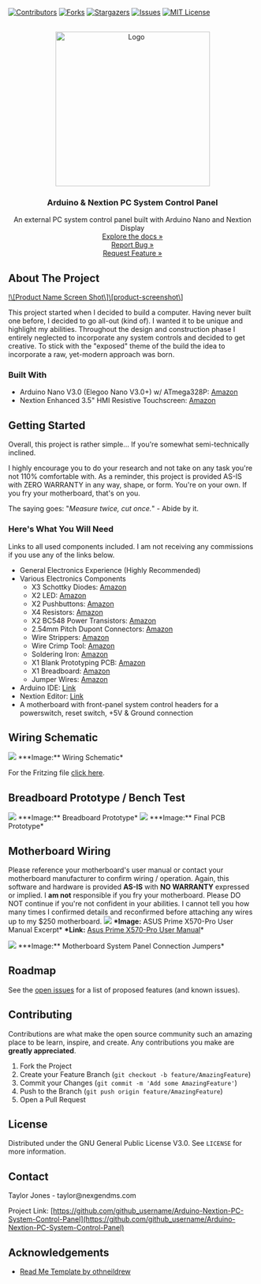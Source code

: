 [![Contributors](https://img.shields.io/github/contributors/github_username/repo.svg?style=for-the-badge)](https://github.com/t-jones14/Arduino-Nextion-PC-System-Control-Panel/graphs/contributors)
[![Forks](https://img.shields.io/github/forks/github_username/repo.svg?style=for-the-badge)](https://github.com/t-jones14/Arduino-Nextion-PC-System-Control-Panel/network/members)
[![Stargazers](https://img.shields.io/github/stars/github_username/repo.svg?style=for-the-badge)](https://github.com/t-jones14/Arduino-Nextion-PC-System-Control-Panel/stargazers)
[![Issues](https://img.shields.io/github/issues/github_username/repo.svg?style=for-the-badge)](https://github.com/t-jones14/Arduino-Nextion-PC-System-Control-Panel/issues)
[![MIT License](https://img.shields.io/github/license/github_username/repo.svg?style=for-the-badge)](https://github.com/t-jones14/Arduino-Nextion-PC-System-Control-Panel/blob/master/LICENSE.txt)

<p align="center">
<br>
<a href="https://github.com/t-jones14/Arduino-Nextion-PC-System-Control-Panel"><img src="/Source/Images/project-logo.png" alt="Logo" width="313"></a>

<h3 align="center">Arduino &amp; Nextion PC System Control Panel</h3>
<p align="center">
An external PC system control panel built with Arduino Nano and Nextion Display
<br><a align="center" href="https://t-jones14.github.io/Arduino-Nextion-PC-System-Control-Panel/">Explore the docs »</a><br><a align="center" href="https://github.com/t-jones14/Arduino-Nextion-PC-System-Control-Panel/issues">Report Bug »</a><br><a align="center" href="https://github.com/t-jones14/Arduino-Nextion-PC-System-Control-Panel/issues">Request Feature »</a>
</p>
</p>

## About The Project

[!\\\[Product Name Screen Shot\\\]\\\[product-screenshot\\\]](https://github.com/t-jones14/Arduino-Nextion-PC-System-Control-Panel/)

This project started when I decided to build a computer. Having never built one before, I decided to go all-out (kind of). I wanted it to be unique and highlight my abilities. Throughout the design and construction phase I entirely neglected to incorporate any system controls and decided to get creative. To stick with the "exposed" theme of the build the idea to incorporate a raw, yet-modern approach was born.

### Built With

- Arduino Nano V3.0 (Elegoo Nano V3.0+) w/ ATmega328P: <a href="https://www.amazon.com/gp/product/B07TTN2HMQ">Amazon</a>
- Nextion Enhanced 3.5" HMI Resistive Touchscreen: <a href="https://www.amazon.com/gp/product/B08535V3KW">Amazon</a>

## Getting Started

Overall, this project is rather simple... If you're somewhat semi-technically inclined.

I highly encourage you to do your research and not take on any task you're not 110% comfortable with. As a reminder, this project is provided AS-IS with ZERO WARRANTY in any way, shape, or form. You're on your own. If you fry your motherboard, that's on you.

The saying goes: "_Measure twice, cut once._" - Abide by it.

### Here's What You Will Need

Links to all used components included. I am not receiving any commissions if you use any of the links below.

- General Electronics Experience (Highly Recommended)
- Various Electronics Components
  - X3 Schottky Diodes: <a href="https://www.amazon.com/gp/product/B07YG8K1R9">Amazon</a>
  - X2 LED: <a href="https://www.amazon.com/gp/product/B01C19ENDM">Amazon</a>
  - X2 Pushbuttons: <a href="https://www.amazon.com/gp/product/B01CGMP9GY">Amazon</a>
  - X4 Resistors: <a href="https://www.amazon.com/gp/product/B07BKVNBH6">Amazon</a>
  - X2 BC548 Power Transistors: <a href="https://www.amazon.com/gp/product/B071P849QB">Amazon</a>
  - 2.54mm Pitch Dupont Connectors: <a href="https://www.amazon.com/gp/product/B07D91MQQ8">Amazon</a>
  - Wire Strippers: <a href="https://www.amazon.com/gp/product/B07GJFVXXD">Amazon</a>
  - Wire Crimp Tool: <a href="https://www.amazon.com/gp/product/B01CE4FAMW/">Amazon</a>
  - Soldering Iron: <a href="https://www.amazon.com/gp/product/B07SCPZJYS">Amazon</a>
  - X1 Blank Prototyping PCB: <a href="https://www.amazon.com/gp/product/B07ZYNWJ1S">Amazon</a>
  - X1 Breadboard: <a href="https://www.amazon.com/gp/product/B07DL13RZH">Amazon</a>
  - Jumper Wires: <a href="https://www.amazon.com/gp/product/B01EV70C78">Amazon</a>
- Arduino IDE: <a href="https://www.arduino.cc/en/software">Link</a>
- Nextion Editor: <a href="https://nextion.tech/nextion-editor/">Link</a>
- A motherboard with front-panel system control headers for a powerswitch, reset switch, +5V & Ground connection

## Wiring Schematic

<img src="/Source/Fritzing/Schematic.png">
***Image:** Wiring Schematic*

For the Fritzing file <a href="https://github.com/t-jones14/Arduino-Nextion-PC-System-Control-Panel/blob/main/Source/Fritzing/Schematic.fzz">click here</a>.

## Breadboard Prototype / Bench Test

<img src="/Source/Images/breadboard.jpg">
***Image:** Breadboard Prototype*

<img src="/Source/Fritzing/Schematic.png">
***Image:** Final PCB Prototype*

## Motherboard Wiring

Please reference your motherboard's user manual or contact your motherboard manufacturer to confirm wiring / operation. Again, this software and hardware is provided **AS-IS** with **NO WARRANTY** expressed or implied. I **am not** responsible if you fry your motherboard. Please DO NOT continue if you're not confident in your abilities. I cannot tell you how many times I confirmed details and reconfirmed before attaching any wires up to my $250 motherboard.
<img src="/Source/Images/x570pro-excerpt.png">
**\*Image:** ASUS Prime X570-Pro User Manual Excerpt\*
**\*Link:** <a href="https://dlcdnets.asus.com/pub/ASUS/mb/SocketAM4/PRIME_X570-PRO/E17432_PRIME_X570-PRO_UM_v3_web.pdf">Asus Prime X570-Pro User Manual</a>\*

<img src="/Source/Fritzing/Schematic.png">
***Image:** Motherboard System Panel Connection Jumpers*

## Roadmap

See the [open issues](https://github.com/github_username/Arduino-Nextion-PC-System-Control-Panel/issues) for a list of proposed features (and known issues).

## Contributing

Contributions are what make the open source community such an amazing place to be learn, inspire, and create. Any contributions you make are **greatly appreciated**.

1. Fork the Project
2. Create your Feature Branch (`git checkout -b feature/AmazingFeature`)
3. Commit your Changes (`git commit -m 'Add some AmazingFeature'`)
4. Push to the Branch (`git push origin feature/AmazingFeature`)
5. Open a Pull Request

## License

Distributed under the GNU General Public License V3.0. See `LICENSE` for more information.

## Contact

Taylor Jones - taylor@nexgendms\.com

Project Link: [https://github.com/github_username/Arduino-Nextion-PC-System-Control-Panel](https://github.com/github_username/Arduino-Nextion-PC-System-Control-Panel)

## Acknowledgements

- [Read Me Template by othneildrew](https://github.com/othneildrew/Best-README-Template)
